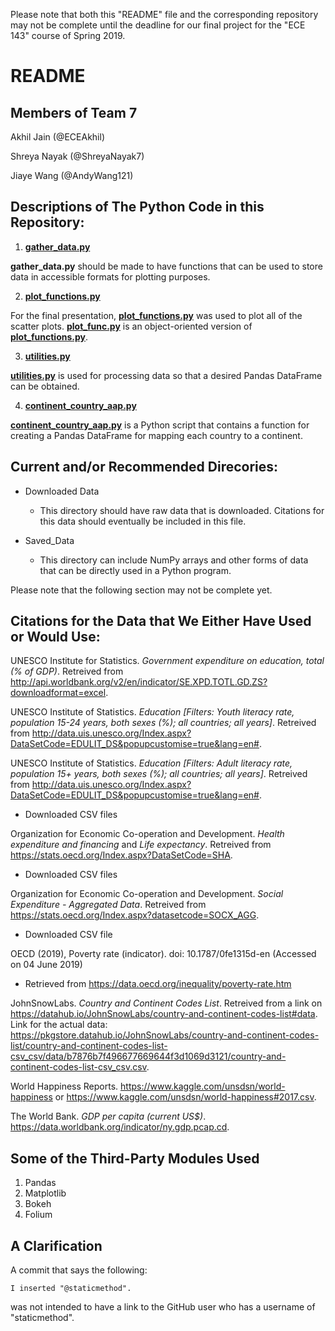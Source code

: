 Please note that both this "README" file and the corresponding repository may not be complete until the deadline for our final project for the "ECE 143" course of Spring 2019.

# README

## Members of Team 7

Akhil Jain (@ECEAkhil)

Shreya Nayak (@ShreyaNayak7)

Jiaye Wang (@AndyWang121)

## Descriptions of The Python Code in this Repository:

1. [**gather_data.py**](./gather_data.py)

**gather_data.py** should be made to have functions that can be used to store data in accessible formats for plotting purposes.

2. [**plot_functions.py**](./plot_functions.py)

For the final presentation, [**plot_functions.py**](./plot_functions.py) was used to plot all of the scatter plots. [**plot_func.py**](./plot_func.py) is an object-oriented version of [**plot_functions.py**](./plot_functions.py).

3. [**utilities.py**](./utilities.py)

[**utilities.py**](./utilities.py) is used for processing data so that a desired Pandas DataFrame can be obtained.

4. [**continent_country_aap.py**](continent_country_map.py)

[**continent_country_aap.py**](continent_country_map.py) is a Python script that contains a function for creating a Pandas DataFrame for mapping each country to a continent.

## Current and/or Recommended Direcories:

* Downloaded Data

    * This directory should have raw data that is downloaded. Citations for this data should eventually be included in this file.

* Saved_Data
    * This directory can include NumPy arrays and other forms of data that can be directly used in a Python program.

Please note that the following section may not be complete yet.
## Citations for the Data that We Either Have Used or Would Use:



UNESCO Institute for Statistics. *Government expenditure on education, total (% of GDP)*. Retreived from http://api.worldbank.org/v2/en/indicator/SE.XPD.TOTL.GD.ZS?downloadformat=excel.

UNESCO Institute of Statistics. *Education [Filters: Youth literacy rate, population 15-24 years, both sexes (%); all countries; all years]*. Retreived from http://data.uis.unesco.org/Index.aspx?DataSetCode=EDULIT_DS&popupcustomise=true&lang=en#.


UNESCO Institute of Statistics. *Education [Filters: Adult literacy rate, population 15+ years, both sexes (%); all countries; all years]*. Retreived from http://data.uis.unesco.org/Index.aspx?DataSetCode=EDULIT_DS&popupcustomise=true&lang=en#.

* Downloaded CSV files

Organization for Economic Co-operation and Development. *Health expenditure and financing* and *Life expectancy*. Retreived from https://stats.oecd.org/Index.aspx?DataSetCode=SHA.

* Downloaded CSV files


Organization for Economic Co-operation and Development. *Social Expenditure - Aggregated Data*. Retreived from https://stats.oecd.org/Index.aspx?datasetcode=SOCX_AGG.
* Downloaded CSV file

OECD (2019), Poverty rate (indicator). doi: 10.1787/0fe1315d-en (Accessed on 04 June 2019)
* Retrieved from https://data.oecd.org/inequality/poverty-rate.htm

JohnSnowLabs. *Country and Continent Codes List*. Retreived from a link on https://datahub.io/JohnSnowLabs/country-and-continent-codes-list#data. Link for the actual data: https://pkgstore.datahub.io/JohnSnowLabs/country-and-continent-codes-list/country-and-continent-codes-list-csv_csv/data/b7876b7f496677669644f3d1069d3121/country-and-continent-codes-list-csv_csv.csv.

World Happiness Reports. https://www.kaggle.com/unsdsn/world-happiness or https://www.kaggle.com/unsdsn/world-happiness#2017.csv.

The World Bank. *GDP per capita (current US$)*. https://data.worldbank.org/indicator/ny.gdp.pcap.cd.

## Some of the Third-Party Modules Used

1. Pandas
1. Matplotlib
1. Bokeh
1. Folium

## A Clarification

A commit that says the following:

    I inserted "@staticmethod".

was not intended to have a link to the GitHub user who has a username of "staticmethod".